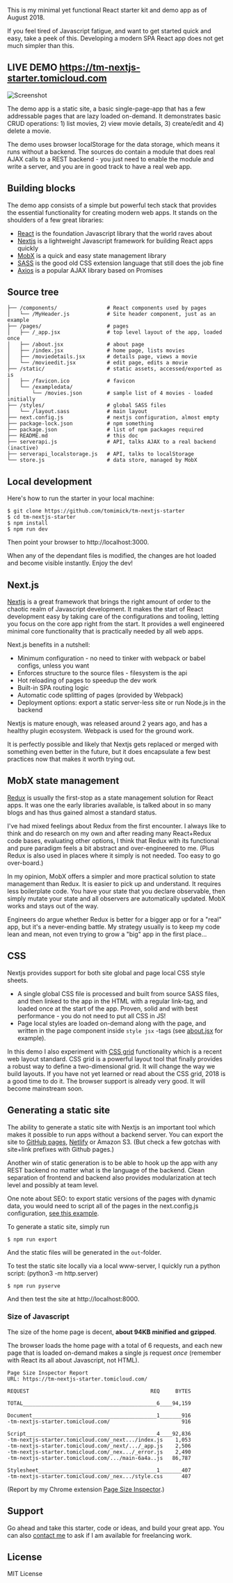 
This is my minimal yet functional React starter kit and demo app as of
August 2018.

If you feel tired of Javascript fatigue, and want to get started quick and
easy, take a peek of this.  Developing a modern SPA React app does not get
much simpler than this.


LIVE DEMO https://tm-nextjs-starter.tomicloud.com
-------------------------------------------------

![Screenshot](docs/screenshot.png)

The demo app is a static site, a basic single-page-app that has a few
addressable pages that are lazy loaded on-demand. It demonstrates basic CRUD
operations: 1) list movies, 2) view movie details, 3) create/edit and 4)
delete a movie.

The demo uses browser localStorage for the data storage, which means it runs
without a backend.  The sources do contain a module that does real AJAX calls
to a REST backend - you just need to enable the module and write a server,
and you are in good track to have a real web app.


Building blocks
---------------

The demo app consists of a simple but powerful tech stack that provides the
essential functionality for creating modern web apps. It stands on the
shoulders of a few great libraries:

* [React](https://reactjs.org/) is the foundation Javascript library that the
  world raves about
* [Nextjs](https://nextjs.org/) is a lightweight Javascript framework for
  building React apps quickly
* [MobX](https://mobx.js.org/) is a quick and easy state management library
* [SASS](https://sass-lang.com/) is the good old CSS extension language that
  still does the job fine
* [Axios](https://github.com/axios/axios) is a popular AJAX library based on
  Promises

Source tree
-----------

```
├── /components/                # React components used by pages
│   └── /MyHeader.js            # Site header component, just as an example
├── /pages/                     # pages
│   ├── /_app.jsx               # top level layout of the app, loaded once
│   ├── /about.jsx              # about page
│   ├── /index.jsx              # home page, lists movies
│   ├── /moviedetails.jsx       # details page, views a movie
│   └── /movieedit.jsx          # edit page, edits a movie
├── /static/                    # static assets, accessed/exported as is
│   ├── /favicon.ico            # favicon
│   └── /exampledata/
│       └── /movies.json        # sample list of 4 movies - loaded initially
├── /styles/                    # global SASS files
│   └── /layout.sass            # main layout
├── next.config.js              # nextjs configuration, almost empty
├── package-lock.json           # npm something
├── package.json                # list of npm packages required
├── README.md                   # this doc
├── serverapi.js                # API, talks AJAX to a real backend (inactive)
├── serverapi_localstorage.js   # API, talks to localStorage
└── store.js                    # data store, managed by MobX
```

Local development
-----------------

Here's how to run the starter in your local machine:

```shell
$ git clone https://github.com/tomimick/tm-nextjs-starter
$ cd tm-nextjs-starter
$ npm install
$ npm run dev
```

Then point your browser to http://localhost:3000.

When any of the dependant files is modified, the changes are hot loaded and
become visible instantly. Enjoy the dev!


Next.js
-------

[Nextjs](https://nextjs.org/) is a great framework that brings the right
amount of order to the chaotic realm of Javascript development. It makes the
start of React development easy by taking care of the configurations and
tooling, letting you focus on the core app right from the start. It provides a
well engineered minimal core functionality that is practically needed by all
web apps.

Next.js benefits in a nutshell:

* Minimum configuration - no need to tinker with webpack or babel configs,
  unless you want
* Enforces structure to the source files - filesystem is the api
* Hot reloading of pages to speedup the dev work
* Built-in SPA routing logic
* Automatic code splitting of pages (provided by Webpack)
* Deployment options: export a static server-less site or run Node.js in the
  backend

Nextjs is mature enough, was released around 2 years ago, and has a healthy
plugin ecosystem. Webpack is used for the ground work.

It is perfectly possible and likely that Nextjs gets replaced or merged with
something even better in the future, but it does encapsulate a few best
practices now that makes it worth trying out.


MobX state management
---------------------

[Redux](https://redux.js.org/) is usually the first-stop as a state management
solution for React apps. It was one the early libraries available, is talked
about in so many blogs and has thus gained almost a standard status.

I've had mixed feelings about Redux from the first encounter. I always like to
think and do research on my own and after reading many React+Redux code bases,
evaluating other options, I think that Redux with its functional and pure
paradigm feels a bit abstract and over-engineered to me.  (Plus Redux is
also used in places where it simply is not needed. Too easy to go over-board.)

In my opinion, MobX offers a simpler and more practical solution to state
management than Redux. It is easier to pick up and understand. It requires
less boilerplate code. You have your state that you declare observable, then
simply mutate your state and all observers are automatically updated. MobX
works and stays out of the way.

Engineers do argue whether Redux is better for a bigger app or for a "real"
app, but it's a never-ending battle. My strategy usually is to keep my code
lean and mean, not even trying to grow a "big" app in the first place...


CSS
---

Nextjs provides support for both site global and page local CSS style sheets.

* A single global CSS file is processed and built from source SASS files, and
  then linked to the app in the HTML with a regular link-tag, and loaded once
  at the start of the app. Proven, solid and with best performance - you do
  not need to put all CSS in JS!
* Page local styles are loaded on-demand along with the page, and written in
  the page component inside ```style jsx``` -tags (see
  [about.jsx](pages/about.jsx) for example).

In this demo I also experiment with [CSS grid](https://learncssgrid.com/)
functionality which is a recent web layout standard. CSS grid is a powerful
layout tool that finally provides a robust way to define a two-dimensional
grid. It will change the way we build layouts. If you have not yet learned or
read about the CSS grid, 2018 is a good time to do it. The browser support is
already very good. It will become mainstream soon.


Generating a static site
------------------------

The ability to generate a static site with Nextjs is an important tool which
makes it possible to run apps without a backend server. You can export the
site to [GitHub pages](https://pages.github.com/),
[Netlify](http://netlify.com) or Amazon S3. (But check a few gotchas with
site+link prefixes with Github pages.)

Another win of static generation is to be able to hook up the app with any
REST backend no matter what is the language of the backend. Clean separation of
frontend and backend also provides modularization at tech level and possibly
at team level.

One note about SEO: to export static versions of the pages with dynamic data,
you would need to script all of the pages in the next.config.js configuration,
[see this example](https://github.com/zeit/next.js/tree/canary/examples/with-static-export).

To generate a static site, simply run

```shell
$ npm run export
```

And the static files will be generated in the ```out```-folder.

To test the static site locally via a local www-server, I quickly run a
python script: (python3 -m http.server)

```shell
$ npm run pyserve
```

And then test the site at http://localhost:8000.

### Size of Javascript

The size of the home page is decent, **about 94KB minified and gzipped**.

The browser loads the home page with a total of 6 requests, and each new page
that is loaded on-demand makes a single js request *once* (remember with React
its all about Javascript, not HTML).

```shell
Page Size Inspector Report
URL: https://tm-nextjs-starter.tomicloud.com/

REQUEST                                       REQ     BYTES

TOTAL___________________________________________6____94,159

Document________________________________________1_______916
-tm-nextjs-starter.tomicloud.com/                       916

Script__________________________________________4____92,836
-tm-nextjs-starter.tomicloud.com/_next.../index.js    1,053
-tm-nextjs-starter.tomicloud.com/_next/.../_app.js    2,506
-tm-nextjs-starter.tomicloud.com/_nex.../_error.js    2,490
-tm-nextjs-starter.tomicloud.com/.../main-6a4a..js   86,787

Stylesheet______________________________________1_______407
-tm-nextjs-starter.tomicloud.com/_nex.../style.css      407
```

(Report by my Chrome extension [Page Size Inspector](https://chrome.google.com/webstore/detail/oepnndnpjiahgkljgbohnnccmokgcoln).)

Support
-------

Go ahead and take this starter, code or ideas, and build your great app.  You
can also [contact me](mailto:atomi@iki.fi) to ask if I am available for
freelancing work.

License
-------
MIT License

